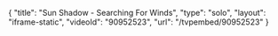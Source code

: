{
    "title": "Sun Shadow - Searching For Winds",
    "type": "solo",
    "layout": "iframe-static",
    "videoId": "90952523",
    "url": "\/tvpembed\/90952523"
}